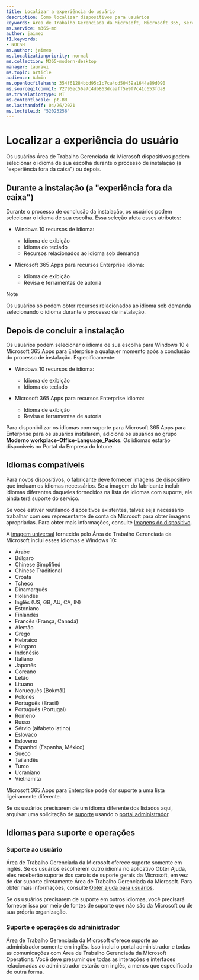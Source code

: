 ```yaml
---
title: Localizar a experiência do usuário
description: Como localizar dispositivos para usuários
keywords: Área de Trabalho Gerenciada da Microsoft, Microsoft 365, serviço, documentação
ms.service: m365-md
author: jaimeo
f1.keywords:
- NOCSH
ms.author: jaimeo
ms.localizationpriority: normal
ms.collection: M365-modern-desktop
manager: laurawi
ms.topic: article
audience: Admin
ms.openlocfilehash: 354f61284bbd95c1c7ca4cd50459a1644a89d090
ms.sourcegitcommit: 72795ec56a7c4db863dcaaff5e9f7c41c653fda8
ms.translationtype: MT
ms.contentlocale: pt-BR
ms.lasthandoff: 04/26/2021
ms.locfileid: "52023256"
---
```

# <a name="localize-the-user-experience"></a>Localizar a experiência do usuário

Os usuários Área de Trabalho Gerenciada da Microsoft dispositivos podem selecionar o idioma de sua escolha durante o processo de instalação (a "experiência fora da caixa") ou depois.

## <a name="during-setup-the-out-of-box-experience"></a>Durante a instalação (a "experiência fora da caixa")

Durante o processo de conclusão da instalação, os usuários podem selecionar o idioma de sua escolha. Essa seleção afeta esses atributos:

- Windows 10 recursos de idioma:
    - Idioma de exibição
    - Idioma do teclado
    - Recursos relacionados ao idioma sob demanda

- Microsoft 365 Apps para recursos Enterprise idioma:
    - Idioma de exibição
    - Revisa e ferramentas de autoria

> [!NOTE]
> Os usuários só podem obter recursos relacionados ao idioma sob demanda selecionando o idioma durante o processo de instalação.

## <a name="after-completing-setup"></a>Depois de concluir a instalação

Os usuários podem selecionar o idioma de sua escolha para Windows 10 e Microsoft 365 Apps para Enterprise a qualquer momento após a conclusão do processo de instalação. Especificamente:

- Windows 10 recursos de idioma:
    - Idioma de exibição
    - Idioma do teclado

- Microsoft 365 Apps para recursos Enterprise idioma:
    - Idioma de exibição
    - Revisa e ferramentas de autoria

Para disponibilizar os idiomas com suporte para Microsoft 365 Apps para Enterprise para os usuários instalarem, adicione os usuários ao grupo **Moderno workplace-Office-Language_Packs.** [](#supported-languages) Os idiomas estarão disponíveis no Portal da Empresa do Intune.


## <a name="supported-languages"></a>Idiomas compatíveis

Para novos dispositivos, o fabricante deve fornecer imagens de dispositivo que incluam os idiomas necessários. Se a imagem do fabricante incluir idiomas diferentes daqueles fornecidos na lista de idiomas com suporte, ele ainda terá suporte do serviço.

Se você estiver reutilando dispositivos existentes, talvez seja necessário trabalhar com seu representante de conta da Microsoft para obter imagens apropriadas. Para obter mais informações, consulte [Imagens do dispositivo](../service-description/device-images.md).

A [imagem universal](../service-description/device-images.md#universal-image) fornecida pelo Área de Trabalho Gerenciada da Microsoft inclui esses idiomas e Windows 10:

- Árabe
- Búlgaro
- Chinese Simplified
- Chinese Traditional
- Croata
- Tcheco
- Dinamarquês  
- Holandês  
- Inglês (US, GB, AU, CA, IN)
- Estoniano
- Finlandês 
- Francês (França, Canadá)
- Alemão
- Grego
- Hebraico
- Húngaro
- Indonésio
- Italiano
- Japonês
- Coreano
- Letão
- Lituano
- Norueguês (Bokmål)
- Polonês
- Português (Brasil)
- Português (Portugal)
- Romeno
- Russo 
- Sérvio (alfabeto latino)
- Eslovaco
- Esloveno
- Espanhol (Espanha, México)
- Sueco
- Tailandês
- Turco
- Ucraniano
- Vietnamita

Microsoft 365 Apps para Enterprise pode dar suporte a uma lista ligeiramente diferente.

Se os usuários precisarem de um idioma diferente dos listados aqui, arquivar uma solicitação de [suporte](../working-with-managed-desktop/admin-support.md) usando o [portal administrador](access-admin-portal.md).

## <a name="languages-for-support-and-operations"></a>Idiomas para suporte e operações

### <a name="user-support"></a>Suporte ao usuário
Área de Trabalho Gerenciada da Microsoft oferece suporte somente em inglês. Se os usuários escolherem outro idioma no aplicativo Obter Ajuda, eles receberão suporte dos canais de suporte gerais da Microsoft, em vez de dar suporte diretamente Área de Trabalho Gerenciada da Microsoft. Para obter mais informações, consulte [Obter ajuda para usuários](../working-with-managed-desktop/end-user-support.md).

Se os usuários precisarem de suporte em outros idiomas, você precisará fornecer isso por meio de fontes de suporte que não são da Microsoft ou de sua própria organização.

### <a name="admin-support-and-operations"></a>Suporte e operações do administrador
Área de Trabalho Gerenciada da Microsoft oferece suporte ao administrador somente em inglês. Isso inclui o portal administrador e todas as comunicações com Área de Trabalho Gerenciada da Microsoft Operations. Você deve presumir que todas as interações e interfaces relacionadas ao administrador estarão em inglês, a menos que especificado de outra forma.


